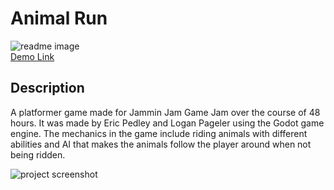 # Animal Run
![readme image](https://user-images.githubusercontent.com/48658337/125148292-138c6500-e0e6-11eb-9bb2-20533791843c.gif)
<br>[Demo Link](https://ericpedley.itch.io/animal-run)
## Description
 A platformer game made for Jammin Jam Game Jam over the course of 48 hours. It was made by Eric Pedley and Logan Pageler using the Godot game engine. The mechanics in the game include riding animals with different abilities and AI that makes the animals follow the player around when not being ridden.
 
![project screenshot](https://user-images.githubusercontent.com/48658337/172330222-ad18f0f2-ae1e-4ec6-8cf7-0f3e12f61064.gif)
